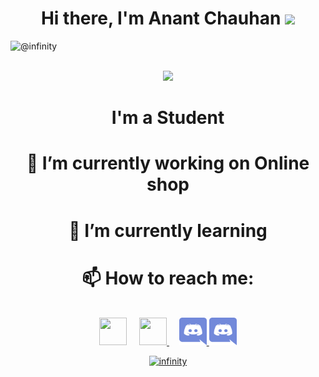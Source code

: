 <h1 align="center"> Hi there, I'm Anant Chauhan <img src="https://raw.githubusercontent.com/MartinHeinz/MartinHeinz/master/wave.gif" width="30px"></h1>

<p align="left"> <img src="https://komarev.com/ghpvc/?username=Anant1711" alt="@infinity" /> </p>
<p align="center"> <br><img src="https://github.com/punitkmryh/punitkmryh/blob/master/Developer.gif" width="450px"><br> </p>

<h1 align="center"> I'm a Student</h1>

<h1 align="center"> 🔭 I’m currently working on Online shop </h1>

<h1 align="center"> 🌱 I’m currently learning </h1>

<h1 align="center"> 📫 How to reach me: </h1>
<p align="center"><br> <a href="https://twitter.com/_Anant_chauhan"><img height="44" width="44" src="https://unpkg.com/simple-icons@3.4.0/icons/twitter.svg" /></a>
&nbsp; &nbsp; <a href="https://www.medium.com/@infinity_/"> <img height="44" width="44" src="https://unpkg.com/simple-icons@3.4.0/icons/medium.svg" > </a> &nbsp; &nbsp;
<a href="https://discord.com/channels/@infinity_#9175/"> <img height="44" width="44" src="https://github.com/Anant1711/Anant1711/blob/main/icon/8281351951536233212.svg" &nbsp; &nbsp; <a href="https://linkedin.com/channels/@infinity_#9175/"> <img height="44" width="44" src="https://github.com/Anant1711/Anant1711/blob/main/icon/8281351951536233212.svg"



</p>

<p align="center"> <img src=https://github-readme-stats.vercel.app/api?username=Anant1711&show_icons=true alt=infinity /> </p>

